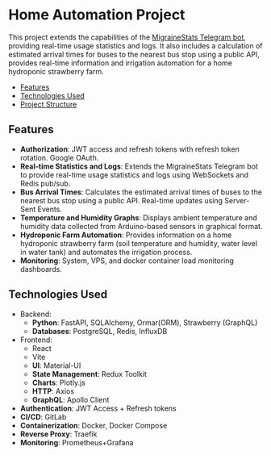 # Home Automation Project

This project extends the capabilities of the [MigraineStats Telegram bot](https://github.com/fry1231/migraine_stat), 
providing real-time usage statistics and logs. It also includes a calculation of  estimated arrival times for 
buses to the nearest bus stop using a public API, provides real-time information and irrigation automation for a home hydroponic strawberry farm.


- [Features](#features)
- [Technologies Used](#technologies-used)
- [Project Structure](#project-structure)

## Features
- **Authorization**: JWT access and refresh tokens with refresh token rotation. Google OAuth.
- **Real-time Statistics and Logs**: Extends the MigraineStats Telegram bot to provide real-time usage statistics and 
logs using WebSockets and Redis pub/sub.
- **Bus Arrival Times**: Calculates the estimated arrival times of buses to the nearest bus stop using a public API. Real-time updates using Server-Sent Events.
- **Temperature and Humidity Graphs**: Displays ambient temperature and humidity data collected from Arduino-based 
sensors in graphical format.
- **Hydroponic Farm Automation**: Provides information on a home hydroponic strawberry farm (soil temperature and humidity, water level in water tank) and automates the irrigation process.
- **Monitoring**: System, VPS, and docker container load monitoring dashboards.

## Technologies Used

- Backend:
  - **Python**: FastAPI, SQLAlchemy, Ormar(ORM), Strawberry (GraphQL)
  - **Databases**: PostgreSQL, Redis, InfluxDB
- Frontend:
  - React
  - Vite
  - **UI**: Material-UI
  - **State Management**: Redux Toolkit
  - **Charts**: Plotly.js
  - **HTTP**: Axios
  - **GraphQL**: Apollo Client
- **Authentication**: JWT Access + Refresh tokens
- **CI/CD**: GitLab
- **Containerization**: Docker, Docker Compose
- **Reverse Proxy**: Traefik
- **Monitoring**: Prometheus+Grafana
